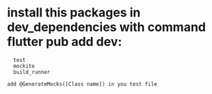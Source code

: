 # install this packages in dev_dependencies with command flutter pub add dev:<packagename>
      test
      mockito
      build_runner

    add @GenerateMocks([Class name]) in you test file

    


